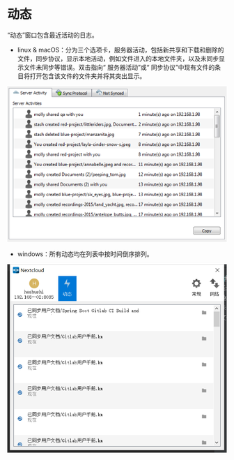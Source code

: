 # 动态
“动态”窗口包含最近活动的日志。
* linux & macOS：分为三个选项卡，服务器活动，包括新共享和下载和删除的文件，同步协议，显示本地活动，例如文件进入的本地文件夹，以及未同步显示文件未同步等错误。双击指向“ 服务器活动”或“ 同步协议”中现有文件的条目将打开包含该文件的文件夹并将其突出显示。

![avatar](../assets/20.jpg)

* windows：所有动态均在列表中按时间倒序排列。

![avatar](../assets/19.jpg)
